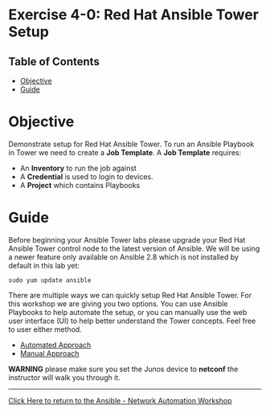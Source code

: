 # Exercise 4-0: Red Hat Ansible Tower Setup

## Table of Contents

- [Objective](#Objective)
- [Guide](#Guide)

# Objective

Demonstrate setup for Red Hat Ansible Tower.  To run an Ansible Playbook in Tower we need to create a **Job Template**.  A **Job Template** requires:
 - An **Inventory** to run the job against
 - A **Credential** is used to login to devices.
 - A **Project** which contains Playbooks

# Guide

Before beginning your Ansible Tower labs please upgrade your Red Hat Ansible Tower control node to the latest version of Ansible.  We will be using a newer feature only available on Ansible 2.8 which is not installed by default in this lab yet:

```
sudo yum update ansible
```

There are multiple ways we can quickly setup Red Hat Ansible Tower.  For this workshop we are giving you two options.  You can use Ansible Playbooks to help automate the setup, or you can manually use the web user interface (UI) to help better understand the Tower concepts.  Feel free to user either method.

 - [Automated Approach](README-automated.md)
 - [Manual Approach](README-manual.md)

**WARNING** please make sure you set the Junos device to **netconf**  the instructor will walk you through it.

---
[Click Here to return to the Ansible - Network Automation Workshop](../../README.md)
